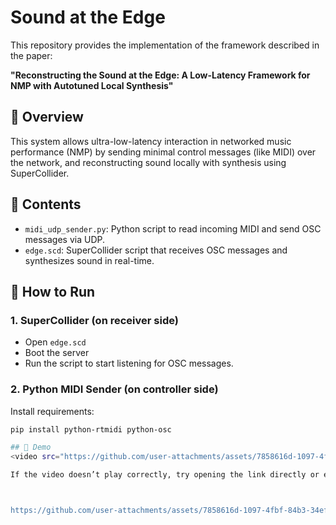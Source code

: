 # Sound at the Edge

This repository provides the implementation of the framework described in the paper:

**"Reconstructing the Sound at the Edge: A Low-Latency Framework for NMP with Autotuned Local Synthesis"**

## 🧩 Overview

This system allows ultra-low-latency interaction in networked music performance (NMP) by sending minimal control messages (like MIDI) over the network, and reconstructing sound locally with synthesis using SuperCollider.

## 📁 Contents

- `midi_udp_sender.py`: Python script to read incoming MIDI and send OSC messages via UDP.
- `edge.scd`: SuperCollider script that receives OSC messages and synthesizes sound in real-time.

## 🚀 How to Run

### 1. SuperCollider (on receiver side)
- Open `edge.scd`
- Boot the server
- Run the script to start listening for OSC messages.

### 2. Python MIDI Sender (on controller side)
Install requirements:
```bash
pip install python-rtmidi python-osc

## 🎥 Demo
<video src="https://github.com/user-attachments/assets/7858616d-1097-4fbf-84b3-34ef08d5676a" controls style="max-width: 100%; border-radius: 12px; box-shadow: 0 0 10px rgba(0,0,0,0.2);"></video>

If the video doesn’t play correctly, try opening the link directly or ensure you're viewing this README on GitHub.com.



https://github.com/user-attachments/assets/7858616d-1097-4fbf-84b3-34ef08d5676a


